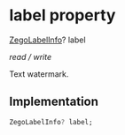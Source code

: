 


# label property







[ZegoLabelInfo](../../zego_uikit_prebuilt_live_audio_room/ZegoLabelInfo-class.md)? label
  
_<span class="feature">read / write</span>_



<p>Text watermark.</p>



## Implementation

```dart
ZegoLabelInfo? label;
```







